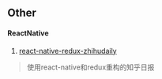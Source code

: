 ## Other

#### ReactNative    

1. [react-native-redux-zhihudaily](https://github.com/ZevenFang/react-native-redux-zhihudaily)   
  > 使用react-native和redux重构的知乎日报
